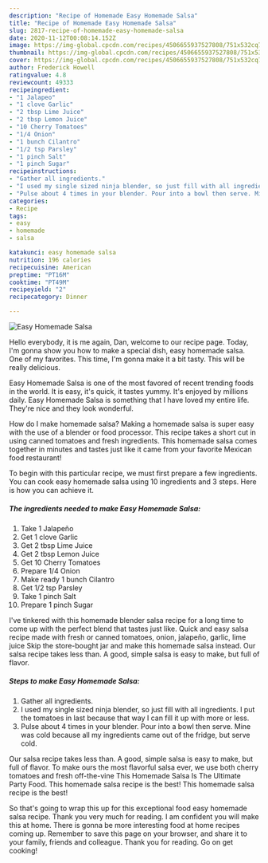 ```yaml
---
description: "Recipe of Homemade Easy Homemade Salsa"
title: "Recipe of Homemade Easy Homemade Salsa"
slug: 2817-recipe-of-homemade-easy-homemade-salsa
date: 2020-11-12T00:08:14.152Z
image: https://img-global.cpcdn.com/recipes/4506655937527808/751x532cq70/easy-homemade-salsa-recipe-main-photo.jpg
thumbnail: https://img-global.cpcdn.com/recipes/4506655937527808/751x532cq70/easy-homemade-salsa-recipe-main-photo.jpg
cover: https://img-global.cpcdn.com/recipes/4506655937527808/751x532cq70/easy-homemade-salsa-recipe-main-photo.jpg
author: Frederick Howell
ratingvalue: 4.8
reviewcount: 49333
recipeingredient:
- "1 Jalapeo"
- "1 clove Garlic"
- "2 tbsp Lime Juice"
- "2 tbsp Lemon Juice"
- "10 Cherry Tomatoes"
- "1/4 Onion"
- "1 bunch Cilantro"
- "1/2 tsp Parsley"
- "1 pinch Salt"
- "1 pinch Sugar"
recipeinstructions:
- "Gather all ingredients."
- "I used my single sized ninja blender, so just fill with all ingredients. I put the tomatoes in last because that way I can fill it up with more or less."
- "Pulse about 4 times in your blender. Pour into a bowl then serve. Mine was cold because all my ingredients came out of the fridge, but serve cold."
categories:
- Recipe
tags:
- easy
- homemade
- salsa

katakunci: easy homemade salsa 
nutrition: 196 calories
recipecuisine: American
preptime: "PT16M"
cooktime: "PT49M"
recipeyield: "2"
recipecategory: Dinner

---
```



![Easy Homemade Salsa](https://img-global.cpcdn.com/recipes/4506655937527808/751x532cq70/easy-homemade-salsa-recipe-main-photo.jpg)

Hello everybody, it is me again, Dan, welcome to our recipe page. Today, I'm gonna show you how to make a special dish, easy homemade salsa. One of my favorites. This time, I'm gonna make it a bit tasty. This will be really delicious.

Easy Homemade Salsa is one of the most favored of recent trending foods in the world. It is easy, it's quick, it tastes yummy. It's enjoyed by millions daily. Easy Homemade Salsa is something that I have loved my entire life. They're nice and they look wonderful.

How do I make homemade salsa? Making a homemade salsa is super easy with the use of a blender or food processor. This recipe takes a short cut in using canned tomatoes and fresh ingredients. This homemade salsa comes together in minutes and tastes just like it came from your favorite Mexican food restaurant!


To begin with this particular recipe, we must first prepare a few ingredients. You can cook easy homemade salsa using 10 ingredients and 3 steps. Here is how you can achieve it.

<!--inarticleads1-->

##### The ingredients needed to make Easy Homemade Salsa:

1. Take 1 Jalapeño
1. Get 1 clove Garlic
1. Get 2 tbsp Lime Juice
1. Get 2 tbsp Lemon Juice
1. Get 10 Cherry Tomatoes
1. Prepare 1/4 Onion
1. Make ready 1 bunch Cilantro
1. Get 1/2 tsp Parsley
1. Take 1 pinch Salt
1. Prepare 1 pinch Sugar


I&#39;ve tinkered with this homemade blender salsa recipe for a long time to come up with the perfect blend that tastes just like. Quick and easy salsa recipe made with fresh or canned tomatoes, onion, jalapeño, garlic, lime juice Skip the store-bought jar and make this homemade salsa instead. Our salsa recipe takes less than. A good, simple salsa is easy to make, but full of flavor. 

<!--inarticleads2-->

##### Steps to make Easy Homemade Salsa:

1. Gather all ingredients.
1. I used my single sized ninja blender, so just fill with all ingredients. I put the tomatoes in last because that way I can fill it up with more or less.
1. Pulse about 4 times in your blender. Pour into a bowl then serve. Mine was cold because all my ingredients came out of the fridge, but serve cold.


Our salsa recipe takes less than. A good, simple salsa is easy to make, but full of flavor. To make ours the most flavorful salsa ever, we use both cherry tomatoes and fresh off-the-vine This Homemade Salsa Is The Ultimate Party Food. This homemade salsa recipe is the best! This homemade salsa recipe is the best! 

So that's going to wrap this up for this exceptional food easy homemade salsa recipe. Thank you very much for reading. I am confident you will make this at home. There is gonna be more interesting food at home recipes coming up. Remember to save this page on your browser, and share it to your family, friends and colleague. Thank you for reading. Go on get cooking!
